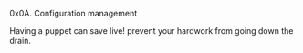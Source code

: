 0x0A. Configuration management

Having a puppet can save live! prevent your hardwork from going down the drain.
